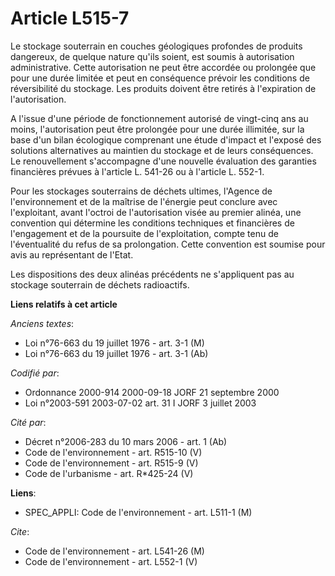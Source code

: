 # Article L515-7

Le stockage souterrain en couches géologiques profondes de produits dangereux, de quelque nature qu'ils soient, est soumis à
autorisation administrative. Cette autorisation ne peut être accordée ou prolongée que pour une durée limitée et peut en
conséquence prévoir les conditions de réversibilité du stockage. Les produits doivent être retirés à l'expiration de
l'autorisation.

A l'issue d'une période de fonctionnement autorisé de vingt-cinq ans au moins, l'autorisation peut être prolongée pour une
durée illimitée, sur la base d'un bilan écologique comprenant une étude d'impact et l'exposé des solutions alternatives au
maintien du stockage et de leurs conséquences. Le renouvellement s'accompagne d'une nouvelle évaluation des garanties
financières prévues à l'article L. 541-26 ou à l'article L. 552-1.

Pour les stockages souterrains de déchets ultimes, l'Agence de l'environnement et de la maîtrise de l'énergie peut conclure
avec l'exploitant, avant l'octroi de l'autorisation visée au premier alinéa, une convention qui détermine les conditions
techniques et financières de l'engagement et de la poursuite de l'exploitation, compte tenu de l'éventualité du refus de sa
prolongation. Cette convention est soumise pour avis au représentant de l'Etat.

Les dispositions des deux alinéas précédents ne s'appliquent pas au stockage souterrain de déchets radioactifs.

**Liens relatifs à cet article**

_Anciens textes_:

  - Loi n°76-663 du 19 juillet 1976 - art. 3-1 (M)
  - Loi n°76-663 du 19 juillet 1976 - art. 3-1 (Ab)

_Codifié par_:

  - Ordonnance 2000-914 2000-09-18 JORF 21 septembre 2000
  - Loi n°2003-591 2003-07-02 art. 31 I JORF 3 juillet 2003

_Cité par_:

  - Décret n°2006-283 du 10 mars 2006 - art. 1 (Ab)
  - Code de l'environnement - art. R515-10 (V)
  - Code de l'environnement - art. R515-9 (V)
  - Code de l'urbanisme - art. R*425-24 (V)

**Liens**:

  - SPEC_APPLI: Code de l'environnement - art. L511-1 (M)

_Cite_:

  - Code de l'environnement - art. L541-26 (M)
  - Code de l'environnement - art. L552-1 (V)
